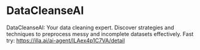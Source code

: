 # DataCleanseAI
DataCleanseAI: Your data cleaning expert. Discover strategies and techniques to preprocess messy and incomplete datasets effectively.
Fast try: https://illa.ai/ai-agent/ILAex4p1C7VA/detail

